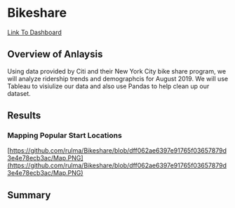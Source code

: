 # Bikeshare

[Link To Dashboard](https://public.tableau.com/app/profile/mateo.rul/viz/NYCBikeShareFinal/Story1?publish=yes)

## Overview of Anlaysis

Using data provided by Citi and their New York City bike share program, we will analyze ridership trends and demographcis for August 2019. We will use Tableau to visiulize our data and also use Pandas to help clean up our dataset.

## Results

### Mapping Popular Start Locations
[https://github.com/rulma/Bikeshare/blob/dff062ae6397e91765f03657879d3e4e78ecb3ac/Map.PNG](https://github.com/rulma/Bikeshare/blob/dff062ae6397e91765f03657879d3e4e78ecb3ac/Map.PNG)

## Summary
